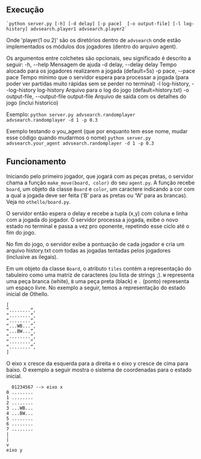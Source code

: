 ## Execução
    `python server.py [-h] [-d delay] [-p pace]  [-o output-file] [-l log-history] advsearch.player1 advsearch.player2`

Onde 'player(1 ou 2)' são os diretórios dentro de `advsearch` onde estão implementados os módulos dos jogadores (dentro do arquivo agent).

Os argumentos entre colchetes são opcionais, seu significado é descrito a seguir:
-h, --help                                  Mensagem de ajuda
-d delay, --delay delay                     Tempo alocado para os jogadores realizarem a jogada (default=5s)
-p pace, --pace pace                        Tempo mínimo que o servidor espera para processar a jogada (para poder ver partidas muito rápidas sem se perder no terminal)
-l log-history, --log-history log-history   Arquivo para o log do jogo (default=history.txt)
-o output-file, --output-file output-file   Arquivo de saida com os detalhes do jogo (inclui historico)

Exemplo:
    `python server.py advsearch.randomplayer advsearch.randomplayer -d 1 -p 0.3`

Exemplo testando o you_agent (que por enquanto tem esse nome, mudar esse código quando mudarmos o nome)
    `python server.py advsearch.your_agent advsearch.randomplayer -d 1 -p 0.3`


## Funcionamento

Iniciando pelo primeiro jogador, que jogará com as peças pretas, o servidor chama a função `make_move(board, color)` do seu `agent.py`. A função recebe `board`, um objeto da classe `Board` e `color`, um caractere indicando a cor com a qual a jogada deve ser feita (‘B’ para as pretas ou ‘W’ para as brancas). Veja no `othello/board.py`.

O servidor então espera o delay e recebe a tupla (x,y) com coluna e linha com a jogada do jogador. O servidor processa a jogada, exibe o novo estado no terminal e passa a vez pro oponente, repetindo esse ciclo até o fim do jogo.

No fim do jogo, o servidor exibe a pontuação de cada jogador e cria um arquivo history.txt
com todas as jogadas tentadas pelos jogadores (inclusive as ilegais).

Em um objeto da classe `Board`, o atributo `tiles` contém a representação do tabuleiro como uma matriz de caracteres (ou lista de strings ;). `W` representa uma peça branca (white), `B` uma peça preta (black) e `.` (ponto) representa um espaço livre. No exemplo a seguir, temos a representação do estado inicial de Othello. 

```text
[
“........”,
“........”,
“........”,
“...WB...”,
“...BW...”,
“........”,
“........”,
“........”,
]
```

O eixo x cresce da esquerda para a direita e o eixo y cresce de cima para baixo. O exemplo a seguir mostra o sistema de coordenadas para o estado inicial. 

```text
  01234567 --> eixo x
0 ........
1 ........
2 ........
3 ...WB...
4 ...BW...
5 ........
6 ........
7 ........
|
|
v
eixo y
```
